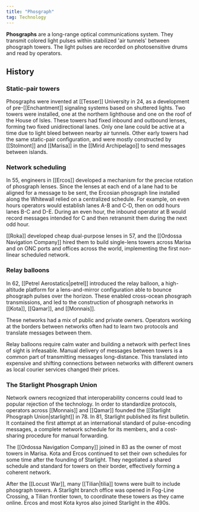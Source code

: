 ```yaml
---
title: "Phosgraph"
tag: Technology
---
```


**Phosgraphs** are a long-range optical communications system. They transmit colored light pulses within stabilized 'air tunnels' between phosgraph towers. The light pulses are recorded on photosensitive drums and read by operators.

## History

### Static-pair towers

Phosgraphs were invented at [[Tesser]] University in 24, as a development of pre-[[Enchantment]] signaling systems based on shuttered lights. Two towers were installed, one at the northern lighthouse and one on the roof of the House of Isles. These towers had fixed inbound and outbound lenses, forming two fixed unidirectional lanes. Only one lane could be active at a time due to light bleed between nearby air tunnels. Other early towers had the same static-pair configuration, and were mostly constructed by [[Stolmont]] and [[Marisa]] in the [[Mirid Archipelago]] to send messages between islands.

### Network scheduling

In 55, engineers in [[Ercos]] developed a mechanism for the precise rotation of phosgraph lenses. Since the lenses at each end of a lane had to be aligned for a message to be sent, the Ercosian phosgraph line installed along the Whitewall relied on a centralized schedule. For example, on even hours operators would establish lanes A-B and C-D, then on odd hours lanes B-C and D-E. During an even hour, the inbound operator at B would record messages intended for C and then retransmit them during the next odd hour. 

[[Roka]] developed cheap dual-purpose lenses in 57, and the [[Ordossa Navigation Company]] hired them to build single-lens towers across Marisa and on ONC ports and offices across the world, implementing the first non-linear scheduled network.

### Relay balloons

In 62, [[Petrel Aerostatics|petrel]] introduced the relay balloon, a high-altitude platform for a lens-and-mirror configuration able to bounce phosgraph pulses over the horizon. These enabled cross-ocean phosgraph transmissions, and led to the construction of phosgraph networks in [[Kota]], [[Qamar]], and [[Monnais]].

These networks had a mix of public and private owners. Operators working at the borders between networks often had to learn two protocols and translate messages between them.

Relay balloons require calm water and building a network with perfect lines of sight is infeasable. Manual delivery of messages between towers is a common part of transmitting messages long-distance. This translated into expensive and shifting connections between networks with different owners as local courier services changed their prices.

### The Starlight Phosgraph Union

Network owners recognized that interoperability concerns could lead to popular rejection of the technology. In order to standardize protocols, operators across [[Monnais]] and [[Qamar]] founded the [[Starlight Phosgraph Union|starlight]] in 78. In 81, Starlight published its first bulletin. It contained the first attempt at an international standard of pulse-encoding messages, a complete network schedule for its members, and a cost-sharing procedure for manual forwarding.

The [[Ordossa Navigation Company]] joined in 83 as the owner of most towers in Marisa. Kota and Ercos continued to set their own schedules for some time after the founding of Starlight. They negotiated a shared schedule and standard for towers on their border, effectively forming a coherent network. 

After the [[Locust War]], many [[Tilian|tilia]] towns were built to include phosgraph towers. A Starlight branch office was opened in Fog-Line Crossing, a Tilian frontier town, to coordinate these towers as they came online. Ercos and most Kota kyros also joined Starlight in the 490s.
